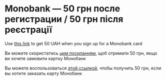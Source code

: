 # Monobank — 50 грн после регистрации / 50 грн після реєстрації

Use [this link](https://monobank.ua/r/UntWfS) to get 50 UAH when you sign up for a Monobank card

Ви можете скористатись [цим посиланням](https://monobank.ua/r/UntWfS), щоб отримати 50 грн, якщо ви хочете замовити картку Монобанк

Вы можете воспользоваться [этой ссылкой](https://monobank.ua/r/UntWfS), чтобы получить 50 грн, если вы хотите заказать карту Монобанк
